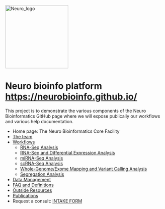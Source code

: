 <img src="https://www.mcgill.ca/neuro/files/neuro/moriarty_logo.png" alt="Neuro_logo" width="200"/>

# Neuro bioinfo platform https://neurobioinfo.github.io/

This project is to demonstrate the various components of the Neuro 
Bioinformatics GitHub page where we will expose publically our 
workflows and various help documentation.

* Home page: The Neuro Bioinformatics Core Facility
* [The team](team.md)
* [Workflows](workflow.md)
  * [RNA-Seq Analysis](/wf/rna.md)
  * [RNA-Seq and Differential Expression Analysis](/wf/rna_dea.md)
  * [miRNA-Seq Analysis](/wf/mirna.md)
  * [scRNA-Seq Analysis](/wf/scrna.md)
  * [Whole-Genome/Exome Mapping and Variant Calling Analysis](/wf/wgs.md)
  * [Segregation Analysis](/wf/segregation.md)
 * [Data Management](/wf/data_management.md) 
* [FAQ and Definitions](faq_def)
* [Outside Resources](resources.md)
* [Publications](papers.md)
* Request a consult: [INTAKE FORM](https://forms.clickup.com/f/c0qg2-87/ZA5RVAIEIX2YE3LHPV)
